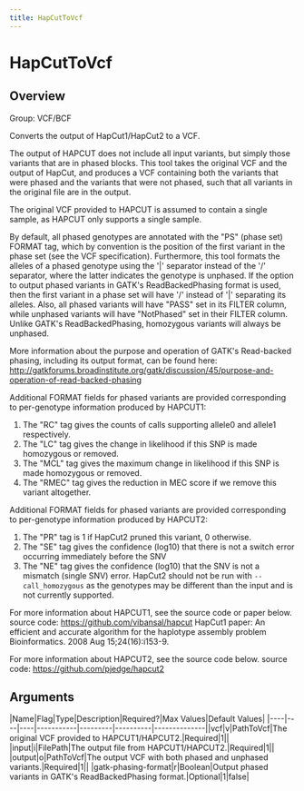 ```yaml
---
title: HapCutToVcf
---
```


# HapCutToVcf

## Overview
Group: VCF/BCF

Converts the output of HapCut1/HapCut2 to a VCF.

The output of HAPCUT does not include all input variants, but simply those variants that are in phased blocks.
This tool takes the original VCF and the output of HapCut, and produces a VCF containing both the variants that
were phased and the variants that were not phased, such that all variants in the original file are in the output.

The original VCF provided to HAPCUT is assumed to contain a single sample, as HAPCUT only supports a single
sample.

By default, all phased genotypes are annotated with the "PS" (phase set) FORMAT tag, which by convention is the
position of the first variant in the phase set (see the VCF specification).  Furthermore, this tool formats the
alleles of a phased genotype using the '|' separator instead of the '/' separator, where the latter indicates the
genotype is unphased.  If the option to output phased variants in GATK's ReadBackedPhasing format is used, then
the first variant in a phase set will have '/' instead of '|' separating its alleles.  Also, all phased variants
will have "PASS" set in its FILTER column, while unphased variants will have "NotPhased" set in their FILTER
column.  Unlike GATK's ReadBackedPhasing, homozygous variants will always be unphased.

More information about the purpose and operation of GATK's Read-backed phasing, including its output format, can
be found here:
  http://gatkforums.broadinstitute.org/gatk/discussion/45/purpose-and-operation-of-read-backed-phasing

Additional FORMAT fields for phased variants are provided corresponding to per-genotype information produced by
HAPCUT1:
  1. The "RC" tag gives the counts of calls supporting allele0 and allele1 respectively.
  2. The "LC" tag gives the change in likelihood if this SNP is made homozygous or removed.
  3. The "MCL" tag gives the maximum change in likelihood if this SNP is made homozygous or removed.
  4. The "RMEC" tag gives the reduction in MEC score if we remove this variant altogether.

Additional FORMAT fields for phased variants are provided corresponding to per-genotype information produced by
HAPCUT2:
  1. The "PR" tag is 1 if HapCut2 pruned this variant, 0 otherwise.
  2. The "SE" tag gives the confidence (log10) that there is not a switch error occurring immediately before the SNV
  3. The "NE" tag gives the confidence (log10) that the SNV is not a mismatch (single SNV) error.
HapCut2 should not be run with `--call_homozygous` as the genotypes may be different than the input and is not
currently supported.

For more information about HAPCUT1, see the source code or paper below.
  source code: https://github.com/vibansal/hapcut
  HapCut1 paper: An efficient and accurate algorithm for the haplotype assembly problem Bioinformatics. 2008 Aug
    15;24(16):i153-9.

For more information about HAPCUT2, see the source code below.
   source code: https://github.com/pjedge/hapcut2

## Arguments

|Name|Flag|Type|Description|Required?|Max Values|Default Values|
|----|----|----|-----------|---------|----------|--------------||vcf|v|PathToVcf|The original VCF provided to HAPCUT1/HAPCUT2.|Required|1||
|input|i|FilePath|The output file from HAPCUT1/HAPCUT2.|Required|1||
|output|o|PathToVcf|The output VCF with both phased and unphased variants.|Required|1||
|gatk-phasing-format|r|Boolean|Output phased variants in GATK's ReadBackedPhasing format.|Optional|1|false|

